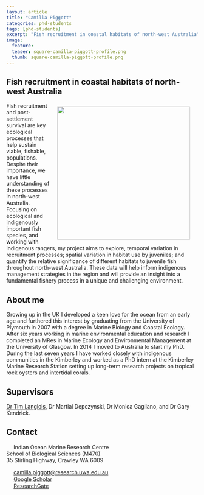 ```yaml
---
layout: article
title: "Camilla Piggott"
categories: phd-students
tags: [phd-students]
excerpt: "Fish recruitment in coastal habitats of north-west Australia"
image:
  feature: 
  teaser: square-camilla-piggott-profile.png
  thumb: square-camilla-piggott-profile.png
---
```

## Fish recruitment in coastal habitats of north-west Australia
<img src='/images/square-camilla-piggott-profile.png' align='right' width="350" hspace="20" vspace="10">
Fish recruitment and post-settlement survival are key ecological processes that help sustain viable, fishable, populations. Despite their importance, we have little understanding of these processes in north-west Australia. Focusing on ecological and indigenously important fish species, and working with indigenous rangers, my project aims to explore, temporal variation in recruitment processes; spatial variation in habitat use by juveniles; and quantify the relative significance of different habitats to juvenile fish throughout north-west Australia. These data will help inform indigenous management strategies in the region and will provide an insight into a fundamental fishery process in a unique and challenging environment. 

## About me
Growing up in the UK I developed a keen love for the ocean from an early age and furthered this interest by graduating from the University of Plymouth in 2007 with a degree in Marine Biology and Coastal Ecology. After six years working in marine environmental education and research I completed an MRes in Marine Ecology and Environmental Management at the University of Glasgow. In 2014 I moved to Australia to start my PhD. During the last seven years I have worked closely with indigenous communities in the Kimberley and worked as a PhD intern at the Kimberley Marine Research Station setting up long-term research projects on tropical rock oysters and intertidal corals.

## Supervisors
[Dr Tim Langlois](https://uwamegfisheries.github.io/researchers/tim-langlois/ "Tim Langlois"), Dr Martial Depczynski, Dr Monica Gagliano, and Dr Gary Kendrick.

## Contact
<img src='/images/icons/building-regular.svg' width="15px"> Indian Ocean Marine Research Centre <br>
School of Biological Sciences (M470)<br>
35 Stirling Highway, Crawley WA 6009

<img src='/images/icons/envelope-regular.svg' width="15px"> <a href="mailto:camilla.piggott@research.uwa.edu.au ">camilla.piggott@research.uwa.edu.au </a><br>
<img src='/images/icons/google-brands.svg' width="15px"> <a href="https://scholar.google.com/citations?hl=en&view_op=list_works&authuser=2&gmla=AJsN-F6SSOss6B5B00lVgV2H7Nub_UdW924_bkVYyFG6d929RJTkwhZok5Ap7kp5pXia4t4RAg6Vv1qrpB1zhchiSgBU-umq_g&user=jbDLExEAAAAJ">Google Scholar</a><br>
<img src='/images/icons/researchgate-brands.svg' width="15px"> <a href="https://www.researchgate.net/profile/Camilla_Piggott"> ResearchGate</a><br>
